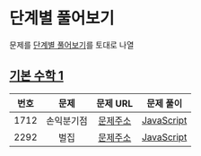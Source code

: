 # 단계별 풀어보기

문제를 [단계별 풀어보기](https://www.acmicpc.net/step)를 토대로 나열

## [기본 수학 1](https://www.acmicpc.net/step/8)

| 번호 |    문제    |                     문제 URL                     |                   문제 풀이                    |
| :--: | :--------: | :----------------------------------------------: | :--------------------------------------------: |
| 1712 | 손익분기점 | [문제주소](https://www.acmicpc.net/problem/1712) | [JavaScript](./기본_수학_1/1712-손익분기점.js) |
| 2292 |    벌집    | [문제주소](https://www.acmicpc.net/problem/2292) |    [JavaScript](./기본_수학_1/2292-벌집.js)    |
